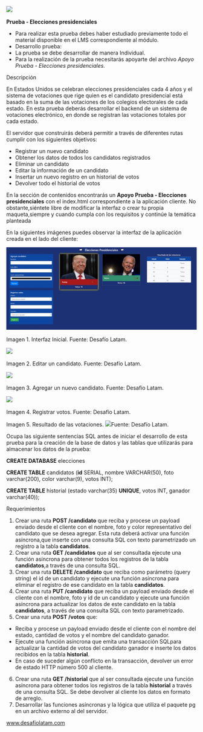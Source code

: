 ﻿![](./readme_files/Aspose.Words.e1dbe1f6-4bdd-43c9-8b9f-a58ab985e4dd.001.png)

**Prueba - Elecciones presidenciales**

- Para realizar esta prueba debes haber estudiado previamente todo el material disponible en el LMS correspondiente al módulo.
- Desarrollo prueba:
- La prueba se debe desarrollar de manera Individual.
- Para la realización de la prueba necesitarás apoyarte del archivo _Apoyo Prueba - Elecciones presidenciales._

Descripción

En Estados Unidos se celebran elecciones presidenciales cada 4 años y el sistema de votaciones que rige quien es el candidato presidencial está basado en la suma de las votaciones de los colegios electorales de cada estado. En esta prueba deberás desarrollar el backend de un sistema de votaciones electrónico, en donde se registran las votaciones totales por cada estado.

El servidor que construirás deberá permitir a través de diferentes rutas cumplir con los siguientes objetivos:

- Registrar un nuevo candidato
- Obtener los datos de todos los candidatos registrados
- Eliminar un candidato
- Editar la información de un candidato
- Insertar un nuevo registro en un historial de votos
- Devolver todo el historial de votos

En la sección de contenidos encontrarás un **Apoyo Prueba - Elecciones presidenciales** con el index.html correspondiente a la aplicación cliente. No obstante,siéntete libre de modificar la interfaz o crear tu propia maqueta,siempre y cuando cumpla con los requisitos y continúe la temática planteada

En la siguientes imágenes puedes observar la interfaz de la aplicación creada en el lado del cliente:

![](./readme_files/Aspose.Words.e1dbe1f6-4bdd-43c9-8b9f-a58ab985e4dd.002.jpeg)

Imagen 1. Interfaz Inicial. Fuente: Desafío Latam.

![](./readme_files/Aspose.Words.e1dbe1f6-4bdd-43c9-8b9f-a58ab985e4dd.003.png)

Imagen 2. Editar un candidato. Fuente: Desafío Latam.

![](./readme_files/Aspose.Words.e1dbe1f6-4bdd-43c9-8b9f-a58ab985e4dd.004.png)

Imagen 3. Agregar un nuevo candidato. Fuente: Desafío Latam.

![](./readme_files/Aspose.Words.e1dbe1f6-4bdd-43c9-8b9f-a58ab985e4dd.005.png)

Imagen 4. Registrar votos. Fuente: Desafío Latam.

Imagen 5. Resultado de las votaciones. ![](./readme_files/Aspose.Words.e1dbe1f6-4bdd-43c9-8b9f-a58ab985e4dd.006.png)Fuente: Desafío Latam.

Ocupa las siguiente sentencias SQL antes de iniciar el desarrollo de esta prueba para la creación de la base de datos y las tablas que utilizarás para almacenar los datos de la prueba:

**CREATE DATABASE** elecciones

**CREATE TABLE** candidatos (**id** SERIAL, nombre VARCHAR(50), foto varchar(200), color varchar(9), votos INT);

**CREATE TABLE** historial (estado varchar(35) **UNIQUE**, votos INT, ganador varchar(40));

Requerimientos

1. Crear una ruta **POST /candidato** que reciba y procese un payload enviado desde el cliente con el nombre, foto y color representativo del candidato que se desea agregar. Esta ruta deberá activar una función asíncrona,que inserte con una consulta SQL con texto parametrizado un registro a la tabla **candidatos**.
1. Crear una ruta **GET /candidatos** que al ser consultada ejecute una función asíncrona para obtener todos los registros de la tabla **candidatos**,a través de una consulta SQL.
1. Crear una ruta **DELETE /candidato** que reciba como parámetro (query string) el id de un candidato y ejecute una función asíncrona para eliminar el registro de ese candidato en la tabla **candidatos**.
1. Crear una ruta **PUT /candidato** que reciba un payload enviado desde el cliente con el nombre, foto y id de un candidato y ejecute una función asíncrona para actualizar los datos de este candidato en la tabla **candidatos**, a través de una consulta SQL con texto parametrizado.
1. Crear una ruta **POST /votos** que:

- Reciba y procese un payload enviado desde el cliente con el nombre del estado, cantidad de votos y el nombre del candidato ganador.
- Ejecute una función asíncrona que emita una transacción SQLpara actualizar la cantidad de votos del candidato ganador e inserte los datos recibidos en la tabla **historial**.
- En caso de suceder algún conflicto en la transacción, devolver un error de estado HTTP número 500 al cliente.

6. Crear una ruta **GET /historial** que al ser consultada ejecute una función asíncrona para obtener todos los registros de la tabla **historial** a través de una consulta SQL. Se debe devolver al cliente los datos en formato de arreglo.
7. Desarrollar las funciones asíncronas y la lógica que utiliza el paquete pg en un archivo externo al del servidor.

www.desafiolatam.com
